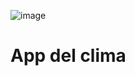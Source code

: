 ![image](https://user-images.githubusercontent.com/102260190/236558539-00c19e0c-c3c1-48b6-88d0-5ce2d1c43702.png)


# App del clima

